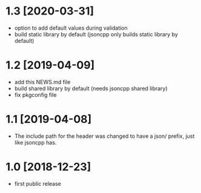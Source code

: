 1.3 [2020-03-31]
================

* option to add default values during validation
* build static library by default (jsoncpp only builds static library by default)


1.2 [2019-04-09]
================

* add this NEWS.md file
* build shared library by default (needs jsoncpp shared library)
* fix pkgconfig file


1.1 [2019-04-08]
================

* The include path for the header was changed to have a json/
  prefix, just like jsoncpp has.


1.0 [2018-12-23]
================

* first public release
